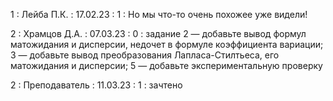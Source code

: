 1 : Лейба П.К. : 17.02.23 : 1 : Но мы что-то очень похожее уже видели!

2 : Храмцов Д.А. : 07.03.23 : 0 : задание 2 — добавьте вывод формул матожидания и дисперсии, недочет в формуле коэффициента вариации; 3 — добавьте вывод преобразования Лапласа-Стилтьеса, его матожидания и дисперсии; 5 — добавьте экспериментальную проверку

2 : Преподаватель : 11.03.23 : 1 : зачтено
